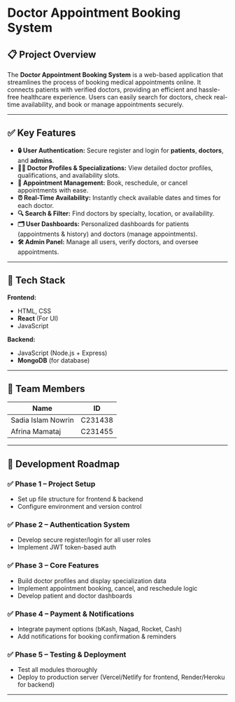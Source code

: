 # Doctor Appointment Booking System

## 📋 Project Overview
The **Doctor Appointment Booking System** is a web-based application that streamlines the process of booking medical appointments online. It connects patients with verified doctors, providing an efficient and hassle-free healthcare experience. Users can easily search for doctors, check real-time availability, and book or manage appointments securely.

---

## ✅ Key Features
- **🔒 User Authentication:** Secure register and login for **patients**, **doctors**, and **admins**.
- **👨‍⚕️ Doctor Profiles & Specializations:** View detailed doctor profiles, qualifications, and availability slots.
- **📅 Appointment Management:** Book, reschedule, or cancel appointments with ease.
- **⏰ Real-Time Availability:** Instantly check available dates and times for each doctor.
- **🔍 Search & Filter:** Find doctors by specialty, location, or availability.
- **🗂️ User Dashboards:** Personalized dashboards for patients (appointments & history) and doctors (manage appointments).
- **🛠️ Admin Panel:** Manage all users, verify doctors, and oversee appointments.

---

## 🧩 Tech Stack
**Frontend:**  
- HTML, CSS  
- **React** (For UI)
- JavaScript

**Backend:**  
- JavaScript (Node.js + Express)  
- **MongoDB** (for database)
  

---

## 👥 Team Members
| Name               | ID       |
|--------------------|----------|
| Sadia Islam Nowrin | C231438  |
| Afrina Mamataj     | C231455  |

---

## 🚀 Development Roadmap

### ✅ **Phase 1 – Project Setup**
- Set up file structure for frontend & backend
- Configure environment and version control

### ✅ **Phase 2 – Authentication System**
- Develop secure register/login for all user roles
- Implement JWT token-based auth

### ✅ **Phase 3 – Core Features**
- Build doctor profiles and display specialization data
- Implement appointment booking, cancel, and reschedule logic
- Develop patient and doctor dashboards

### ✅ **Phase 4 – Payment & Notifications**
- Integrate payment options (bKash, Nagad, Rocket, Cash)
- Add notifications for booking confirmation & reminders

### ✅ **Phase 5 – Testing & Deployment**
- Test all modules thoroughly
- Deploy to production server (Vercel/Netlify for frontend, Render/Heroku for backend)

---

